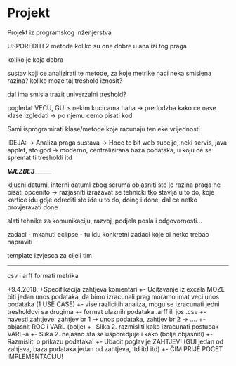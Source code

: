 # Projekt
Projekt iz programskog inženjerstva


USPOREDITI 2 metode
koliko su one dobre u analizi tog praga

koliko je koja dobra

sustav koji ce analizirati te metode,
za koje metrike naci neka smislena razina?
koliko moze taj treshold iznosit?

dal ima smisla trazit univerzalni treshold?

pogledat VECU, GUI s nekim kucicama haha
  -> predodzba kako ce nase klase izgledati
  -> po njemu cemo pisati kod
  
Sami isprogramirati klase/metode koje racunaju ten eke vrijednosti

IDEJA:
  -> Analiza praga sustava
  -> Hoce to bit web sucelje, neki servis, java applet, sto god
  -> moderno, centralizirana baza podataka, u koju ce se spremat ti tresholdi itd
 
 
_______________VJEZBE3_____________________ 

kljucni datumi, interni datumi zbog scruma
objasniti sto je razina praga
ne pisati opcenito -> razjasniti
izrazavat se tehnicki
tko stavlja u to do, koje kartice idu gdje
odrediti sto ide u to do, doing i done, dal ce netko provjeravati done

alati tehnike za komunikaciju, razvoj, podjela posla i odgovornosti...

zadaci - mkanuti eclipse
	- tu idu konkretni zadaci koje bi netko trebao napraviti

template izvjesca za cijeli tim

_______________________________________

csv i arff formati metrika



+9.4.2018.
+Specifikacija zahtjeva komentari
+- Ucitavanje iz excela MOZE biti jedan unos podataka, da bimo izracunali prag moramo imat veci unos podataka (1 USE CASE)
+- vise razlicitih analiza, mogu se izracunati jedni tresholdovi sa drugima 
+- format ulaznih podataka .arff ili jos .csv
+- navesti zahtjeve: zahtjev br 1 -> unos podataka, zahtjev br 2 -> ....
+- objasnit ROC i VARL (bolje)
+- Slika 2. razmisliti kako izracunati postupak VARL-a
+- Slika 2. nejasno sta se usporedjuje i kako (bolje objasniti)
+- Razmisliti o prikazu podataka!
+- Ubacit poglavlje ZAHTJEVI (GUI jedan od zahjeva, baza podataka jedan od zahtjeva, itd itd itd)
+- ČIM PRIJE POCET IMPLEMENTACIJU!

